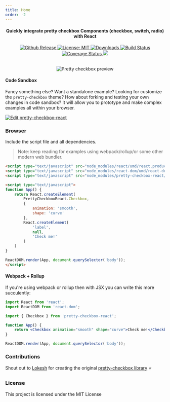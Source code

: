 ```yaml
---
title: Home
order: -2
---
```


<h4 align="center">Quickly integrate pretty checkbox Components (checkbox, switch, radio) with React</h4>

<p align="center">
 <a href="https://github.com/atomicpages/pretty-checkbox-react/releases">
    <img src="https://img.shields.io/github/release/atomicpages/pretty-checkbox-react.svg?style=flat-square&colorA=8033b0&colorB=75b7dd" alt="Github Release">
  </a>
   <a href="https://github.com/atomicpages/pretty-checkbox-react/blob/master/LICENSE">
    <img alt="License: MIT" src="https://img.shields.io/github/license/atomicpages/pretty-checkbox-react.svg?style=flat-square">
  </a>
  <a href="https://www.npmjs.com/package/pretty-checkbox-react" target="_blank" rel="nofollow noreferred noopener">
    <img src="https://img.shields.io/npm/dm/pretty-checkbox-react.svg?style=flat-square" alt="Downloads">
  </a>
  <a href="https://travis-ci.org/atomicpages/pretty-checkbox-react" target="_blank" rel="nofollow noreferred noopener">
    <img alt="Build Status" src="https://img.shields.io/travis/atomicpages/pretty-checkbox-react.svg?style=flat-square">
  </a>
  <a href='https://coveralls.io/github/atomicpages/pretty-checkbox-react?branch=master' target="_blank" rel="nofollow noreferred noopener">
    <img alt="Coverage Status" src="https://img.shields.io/coveralls/github/atomicpages/pretty-checkbox-react/master.svg?style=flat-square">
  </a>
  <a href="https://codeclimate.com/github/atomicpages/pretty-checkbox-react/maintainability" target="_blank" rel="nofollow noreferred noopener">
    <img src="https://api.codeclimate.com/v1/badges/e7cca7813f2905d7aca7/maintainability" />
    </a>
</p>
<br>

<div align="center">
    <img src="https://github.com/atomicpages/pretty-checkbox-react/raw/master/preview.gif" alt="Pretty checkbox preview" />
</div>

#### Code Sandbox
Fancy something else? Want a standalone example? Looking for customize the `pretty-checkbox` theme? How about forking and testing your own changes in code sandbox? It will allow you to prototype and make complex examples all within your browser.

[![Edit pretty-checkbox-react](https://codesandbox.io/static/img/play-codesandbox.svg)](https://codesandbox.io/s/40v46649m0)

### Browser
Include the script file and all dependencies.

> Note: keep reading for examples using webpack/rollup/or some other modern web bundler.

```html
<script type="text/javascript" src="node_modules/react/umd/react.production.min.js"></script>
<script type="text/javascript" src="node_modules/react-dom/umd/react-dom.production.min.js"></script>
<script type="text/javascript" src="node_modules/pretty-checkbox-react/dist/pretty-checkbox-react.min.js"></script>

<script type="text/javascript">
function App() {
    return React.createElement(
        PrettyCheckboxReact.Checkbox,
        {
            animation: 'smooth',
            shape: 'curve'
        },
        React.createElement(
            'label',
            null,
            'Check me!'
        )
    )
}

ReactDOM.render(App, document.querySelector('body'));
</script>
```

#### Webpack + Rollup
If you're using webpack or rollup then with JSX you can write this more succulently:

```jsx
import React from 'react';
import ReactDOM from 'react-dom';

import { Checkbox } from 'pretty-checkbox-react';

function App() {
    return <Checkbox animation="smooth" shape="curve">Check me!</Checkbox>;
}

ReactDOM.render(App, document.querySelector('body'));
```

### Contributions
Shout out to [Lokesh](https://github.com/lokesh-coder) for creating the original [pretty-checkbox library](https://github.com/lokesh-coder/pretty-checkbox) :star:

### License
This project is licensed under the MIT License
